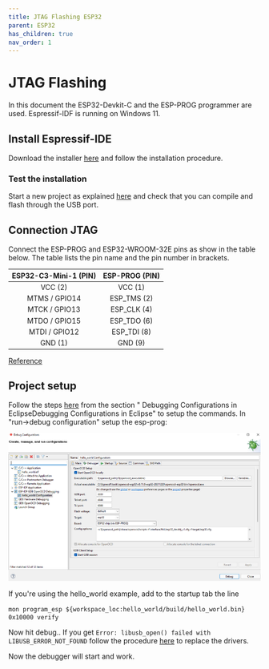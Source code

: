 ```yaml
---
title: JTAG Flashing ESP32
parent: ESP32
has_children: true
nav_order: 1
---
```


# JTAG Flashing

In this document the ESP32-Devkit-C and the ESP-PROG programmer are used. Espressif-IDF is running on Windows 11.

## Install Espressif-IDE

Download the installer [here](https://github.com/espressif/idf-installer#espressif-ide-offline-installer) and follow the installation procedure.

### Test the installation
Start a new project as explained [here](https://github.com/espressif/idf-eclipse-plugin/blob/master/README.md#create-a-new-project) and check that you can compile and flash through the USB port. 

## Connection JTAG
Connect the ESP-PROG and ESP32-WROOM-32E pins as show in the table below. The table lists the pin name and the pin number in brackets.

| ESP32-C3-Mini-1 (PIN) | ESP-PROG (PIN) |
|:---------------------:|:--------------:|
| VCC (2)               | VCC (1)        |
| MTMS / GPIO14         | ESP_TMS (2)    |
| MTCK / GPIO13         | ESP_CLK (4)    |
| MTDO / GPIO15         | ESP_TDO (6)    |
| MTDI / GPIO12         | ESP_TDI (8)    |
| GND (1)               | GND (9)        |

[Reference](https://docs.espressif.com/projects/esp-idf/en/latest/esp32/api-guides/jtag-debugging/configure-other-jtag.html) 


## Project setup

Follow the steps [here](https://www.beyondlogic.org/debugging-with-jtag/) from the section " Debugging Configurations in EclipseDebugging Configurations in Eclipse" to setup the commands. In "run->debug configuration" setup the esp-prog:

![e77078da6704828ae92729921dbd42ac.png](images\esp32_jtag\e77078da6704828ae92729921dbd42ac.png)


If you're using the hello_world example, add to the startup tab the line
```
mon program_esp ${workspace_loc:hello_world/build/hello_world.bin} 0x10000 verify
```

Now hit debug.. If you get ```Error: libusb_open() failed with LIBUSB_ERROR_NOT_FOUND``` follow the procedure [here](https://community.platformio.org/t/esp32-pio-unified-debugger/4541/20) to replace the drivers.

Now the debugger will start and work.


